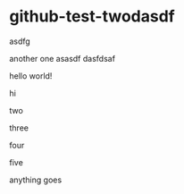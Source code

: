 # github-test-twodasdf
asdfg

 another one
asasdf
dasfdsaf

hello world!

hi

two

three

four

five

anything goes